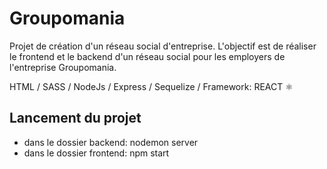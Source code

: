 # Groupomania

Projet de création d'un réseau social d'entreprise.
L'objectif est de réaliser le frontend et le backend d'un réseau social pour les employers de l'entreprise Groupomania.

HTML / SASS / NodeJs / Express / Sequelize /
Framework: REACT :atom_symbol:

## Lancement du projet

- dans le dossier backend: nodemon server
- dans le dossier frontend: npm start
